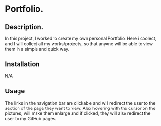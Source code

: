 # Portfolio.

## Description.
In this project, I worked to create my own personal Portfolio. Here i coolect, and I will collect all my works/projects, so that anyone will be able to view them in a simple and quick way.

## Installation
N/A

## Usage
The links in the navigation bar are clickable and will redirect the user to the section of the page they want to view.
Also hovering with the cursor on the pictures, will make them enlarge and if clicked, they will also redirect the user to my GitHub pages.

